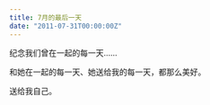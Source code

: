 ```yaml
---
title: 7月的最后一天
date: "2011-07-31T00:00:00Z"
---
```

纪念我们曾在一起的每一天……

和她在一起的每一天、她送给我的每一天，都那么美好。

送给我自己。